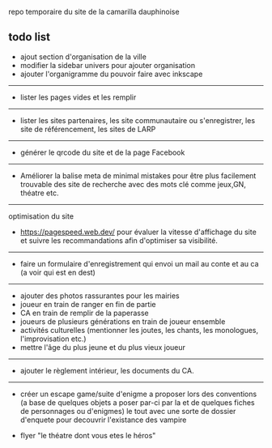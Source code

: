 repo temporaire du site de la camarilla dauphinoise

## todo list

- ajout section d'organisation de la ville
- modifier la sidebar univers pour ajouter organisation
- ajouter l'organigramme du pouvoir faire avec inkscape

--- 

- lister les pages vides et les remplir
  
---

- lister les sites partenaires, les site communautaire ou s'enregistrer, les site de référencement, les sites de LARP

---
 
- générer le qrcode du site et de la page Facebook 


---

- Améliorer la balise meta de minimal mistakes pour être plus facilement trouvable des site de recherche avec des mots clé comme jeux,GN, théatre etc.
  
---

optimisation du site
- https://pagespeed.web.dev/ pour évaluer la vitesse d'affichage du site et suivre les recommandations afin d'optimiser sa visibilité.

---

- faire un formulaire d'enregistrement qui envoi un mail au conte et au ca (a voir qui est en dest)

---

- ajouter des photos rassurantes pour les mairies 
 - joueur en train de ranger en fin de partie
 - CA en train de remplir de la paperasse
 - joueurs de plusieurs générations en train de joueur ensemble
 - activités culturelles (mentionner les joutes, les chants, les monologues, l'improvisation etc.)
 - mettre l'âge du plus jeune et du plus vieux joueur
   
---

- ajouter le règlement intérieur, les documents du CA. 

---

- créer un escape game/suite d'enigme a proposer lors des conventions (a base de quelques objets a poser par-ci par la et de quelques fiches de personnages ou d'enigmes) le tout avec une sorte de dossier d'enquete pour decouvrir l'existance des vampire

- flyer "le théatre dont vous etes le héros"

 


